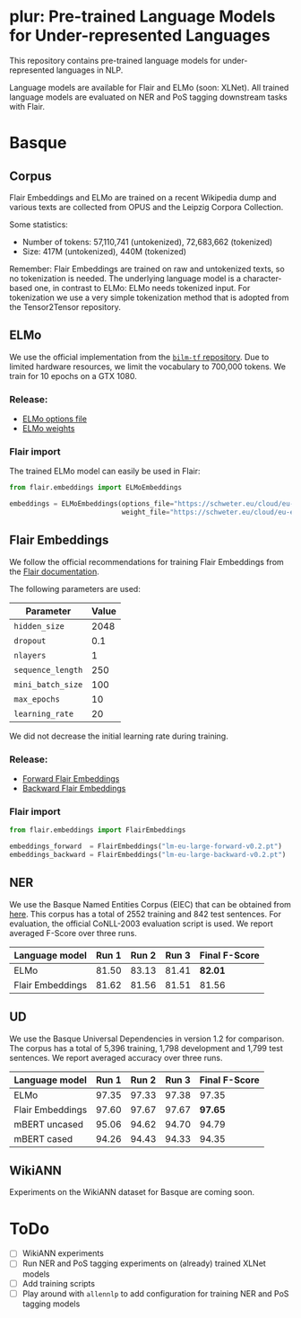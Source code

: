 # plur: **P**re-trained **L**anguage Models for **U**nder-**r**epresented Languages

This repository contains pre-trained language models for under-represented languages in NLP.

Language models are available for Flair and ELMo (soon: XLNet). All trained language models
are evaluated on NER and PoS tagging downstream tasks with Flair.

# Basque

## Corpus

Flair Embeddings and ELMo are trained on a recent Wikipedia dump and various texts are
collected from OPUS and the Leipzig Corpora Collection.

Some statistics:

* Number of tokens: 57,110,741 (untokenized), 72,683,662 (tokenized)
* Size: 417M (untokenized), 440M (tokenized)

Remember: Flair Embeddings are trained on raw and untokenized texts, so no tokenization is needed.
The underlying language model is a character-based one, in contrast to ELMo: ELMo needs tokenized
input. For tokenization we use a very simple tokenization method that is adopted from the
Tensor2Tensor repository.

## ELMo

We use the official implementation from the [`bilm-tf` repository](https://github.com/allenai/bilm-tf).
Due to limited hardware resources, we limit the vocabulary to 700,000 tokens. We train for 10 epochs
on a GTX 1080.

### Release:

* [ELMo options file](https://schweter.eu/cloud/eu-elmo/options.json)
* [ELMo weights](https://schweter.eu/cloud/eu-elmo/weights.hdf5)

### Flair import

The trained ELMo model can easily be used in Flair:

```python
from flair.embeddings import ELMoEmbeddings

embeddings = ELMoEmbeddings(options_file="https://schweter.eu/cloud/eu-elmo/options.json", 
                            weight_file="https://schweter.eu/cloud/eu-elmo/weights.hdf5")
```

## Flair Embeddings

We follow the official recommendations for training Flair Embeddings from the
[Flair documentation](https://github.com/zalandoresearch/flair/blob/master/resources/docs/TUTORIAL_9_TRAINING_LM_EMBEDDINGS.md).

The following parameters are used:

| Parameter         | Value
| ----------------- | ------
| `hidden_size`     | 2048
| `dropout`         | 0.1
| `nlayers`         | 1
| `sequence_length` | 250
| `mini_batch_size` | 100
| `max_epochs`      | 10
| `learning_rate`   | 20

We did not decrease the initial learning rate during training.

### Release:

* [Forward Flair Embeddings](https://schweter.eu/cloud/flair-lms/lm-eu-large-forward-v0.2.pt)
* [Backward Flair Embeddings](https://schweter.eu/cloud/flair-lms/lm-eu-large-backward-v0.2.pt)

### Flair import

```python
from flair.embeddings import FlairEmbeddings

embeddings_forward  = FlairEmbeddings("lm-eu-large-forward-v0.2.pt")
embeddings_backward = FlairEmbeddings("lm-eu-large-backward-v0.2.pt")
```

## NER

We use the Basque Named Entities Corpus (EIEC) that can be obtained from [here](http://ixa.eus/node/4486?language=en).
This corpus has a total of 2552 training and 842 test sentences. For evaluation, the official
CoNLL-2003 evaluation script is used. We report averaged F-Score over three runs.

| Language model   | Run 1 | Run 2 | Run 3 | Final F-Score
| ---------------- | ----- | ----- | ----- | -------------
| ELMo             | 81.50 | 83.13 | 81.41 | **82.01**
| Flair Embeddings | 81.62 | 81.56 | 81.51 | 81.56

## UD

We use the Basque Universal Dependencies in version 1.2 for comparison.
The corpus has a total of 5,396 training, 1,798 development and 1,799 test sentences.
We report averaged accuracy over three runs.

| Language model   | Run 1 | Run 2 | Run 3 | Final F-Score
| ---------------- | ----- | ----- | ----- | -------------
| ELMo             | 97.35 | 97.33 | 97.38 | 97.35
| Flair Embeddings | 97.60 | 97.67 | 97.67 | **97.65**
| mBERT uncased    | 95.06 | 94.62 | 94.70 | 94.79
| mBERT cased      | 94.26 | 94.43 | 94.33 | 94.35

## WikiANN

Experiments on the WikiANN dataset for Basque are coming soon.

# ToDo

* [ ] WikiANN experiments
* [ ] Run NER and PoS tagging experiments on (already) trained XLNet models
* [ ] Add training scripts
* [ ] Play around with `allennlp` to add configuration for training NER and PoS tagging models